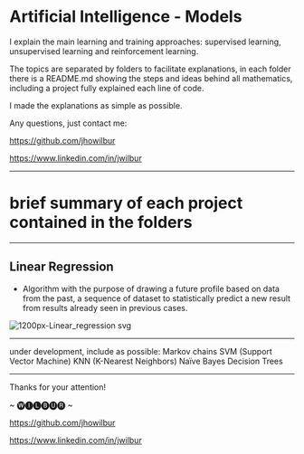 # Artificial Intelligence - Models

I explain the main learning and training approaches: supervised learning, unsupervised learning and reinforcement learning.

The topics are separated by folders to facilitate explanations, in each folder there is a README.md showing the steps and ideas behind all mathematics, including a project fully explained each line of code.

I made the explanations as simple as possible.

Any questions, just contact me:

https://github.com/jhowilbur

https://www.linkedin.com/in/jwilbur

--------------

# brief summary of each project contained in the folders

--------------

## Linear Regression

- Algorithm with the purpose of drawing a future profile based on data from the past, a sequence of dataset to statistically predict a new result from results already seen in previous cases.

![1200px-Linear_regression svg](https://user-images.githubusercontent.com/59379254/104529366-59111f00-55e8-11eb-9ba2-dac4fef856ef.png)

--------------

under development, include as possible:
Markov chains
SVM (Support Vector Machine)
KNN (K-Nearest Neighbors)
Naïve Bayes
Decision Trees

--------------

Thanks for your attention!

~ 🅦🅘🅛🅑🅤🅡 ~

https://github.com/jhowilbur

https://www.linkedin.com/in/jwilbur
